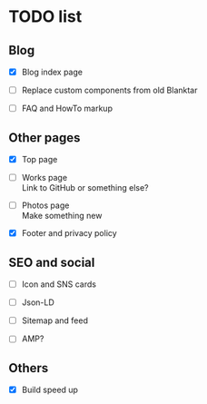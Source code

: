 # TODO list

## Blog

- [x] Blog index page

- [ ] Replace custom components from old Blanktar

- [ ] FAQ and HowTo markup

## Other pages

- [x] Top page

- [ ] Works page  
  Link to GitHub or something else?

- [ ] Photos page  
  Make something new

- [x] Footer and privacy policy

## SEO and social

- [ ] Icon and SNS cards

- [ ] Json-LD

- [ ] Sitemap and feed

- [ ] AMP?

## Others

- [x] Build speed up
